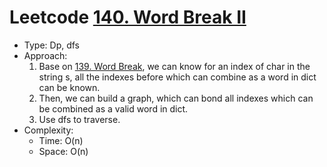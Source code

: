 # Leetcode [140. Word Break II](https://leetcode.com/problems/word-break-ii/)
- Type: Dp, dfs
- Approach:
	1. Base on [139. Word Break](https://leetcode.com/problems/word-break/), we can know for an index of char in the string s, all the indexes before which can combine as a word in dict can be known.
	2. Then, we can build a graph, which can bond all indexes which can be combined as a valid word in dict.
	3. Use dfs to traverse.
- Complexity:
	- Time: O(n)
	- Space: O(n)